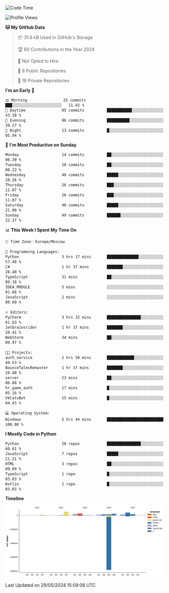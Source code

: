 <!--START_SECTION:waka-->
![Code Time](http://img.shields.io/badge/Code%20Time-344%20hrs%2026%20mins-blue)

![Profile Views](http://img.shields.io/badge/Profile%20Views-0-blue)

**🐱 My GitHub Data** 

> 📦 31.6 kB Used in GitHub's Storage 
 > 
> 🏆 60 Contributions in the Year 2024
 > 
> 🚫 Not Opted to Hire
 > 
> 📜 8 Public Repositories 
 > 
> 🔑 18 Private Repositories 
 > 
**I'm an Early 🐤** 

```text
🌞 Morning                25 commits          ███░░░░░░░░░░░░░░░░░░░░░░   11.42 % 
🌆 Daytime                95 commits          ███████████░░░░░░░░░░░░░░   43.38 % 
🌃 Evening                86 commits          ██████████░░░░░░░░░░░░░░░   39.27 % 
🌙 Night                  13 commits          █░░░░░░░░░░░░░░░░░░░░░░░░   05.94 % 
```
📅 **I'm Most Productive on Sunday** 

```text
Monday                   14 commits          ██░░░░░░░░░░░░░░░░░░░░░░░   06.39 % 
Tuesday                  18 commits          ██░░░░░░░░░░░░░░░░░░░░░░░   08.22 % 
Wednesday                40 commits          █████░░░░░░░░░░░░░░░░░░░░   18.26 % 
Thursday                 26 commits          ███░░░░░░░░░░░░░░░░░░░░░░   11.87 % 
Friday                   26 commits          ███░░░░░░░░░░░░░░░░░░░░░░   11.87 % 
Saturday                 46 commits          █████░░░░░░░░░░░░░░░░░░░░   21.00 % 
Sunday                   49 commits          ██████░░░░░░░░░░░░░░░░░░░   22.37 % 
```


📊 **This Week I Spent My Time On** 

```text
🕑︎ Time Zone: Europe/Moscow

💬 Programming Languages: 
Python                   3 hrs 17 mins       ██████████████░░░░░░░░░░░   57.48 % 
C#                       1 hr 37 mins        ███████░░░░░░░░░░░░░░░░░░   28.40 % 
TypeScript               31 mins             ██░░░░░░░░░░░░░░░░░░░░░░░   09.10 % 
IDEA_MODULE              5 mins              ░░░░░░░░░░░░░░░░░░░░░░░░░   01.66 % 
JavaScript               2 mins              ░░░░░░░░░░░░░░░░░░░░░░░░░   00.60 % 

🔥 Editors: 
PyCharm                  3 hrs 32 mins       ███████████████░░░░░░░░░░   61.63 % 
Jetbrainsrider           1 hr 37 mins        ███████░░░░░░░░░░░░░░░░░░   28.41 % 
WebStorm                 34 mins             ██░░░░░░░░░░░░░░░░░░░░░░░   09.97 % 

🐱‍💻 Projects: 
auth_service             2 hrs 50 mins       ████████████░░░░░░░░░░░░░   49.53 % 
BounceTalesRemaster      1 hr 37 mins        ███████░░░░░░░░░░░░░░░░░░   28.40 % 
server                   23 mins             ██░░░░░░░░░░░░░░░░░░░░░░░   06.88 % 
hr_game_auth             17 mins             █░░░░░░░░░░░░░░░░░░░░░░░░   05.16 % 
VkCatsBot                15 mins             █░░░░░░░░░░░░░░░░░░░░░░░░   04.43 % 

💻 Operating System: 
Windows                  5 hrs 44 mins       █████████████████████████   100.00 % 
```

**I Mostly Code in Python** 

```text
Python                   20 repos            ███████████████░░░░░░░░░░   60.61 % 
JavaScript               7 repos             █████░░░░░░░░░░░░░░░░░░░░   21.21 % 
HTML                     3 repos             ██░░░░░░░░░░░░░░░░░░░░░░░   09.09 % 
TypeScript               1 repo              █░░░░░░░░░░░░░░░░░░░░░░░░   03.03 % 
Kotlin                   1 repo              █░░░░░░░░░░░░░░░░░░░░░░░░   03.03 % 
```



**Timeline**

![Lines of Code chart](https://raw.githubusercontent.com/adlemx/adlemx/main/assets/bar_graph.png)


 Last Updated on 29/05/2024 15:09:08 UTC
<!--END_SECTION:waka-->
